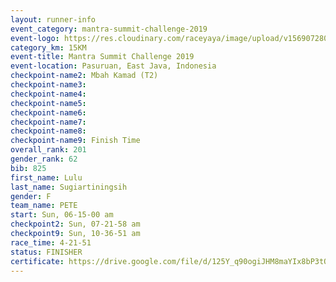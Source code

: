 ```yaml
---
layout: runner-info 
event_category: mantra-summit-challenge-2019 
event-logo: https://res.cloudinary.com/raceyaya/image/upload/v1569072809/logo/mantra-image_segrbx.jpg
category_km: 15KM 
event-title: Mantra Summit Challenge 2019 
event-location: Pasuruan, East Java, Indonesia 
checkpoint-name2: Mbah Kamad (T2) 
checkpoint-name3: 
checkpoint-name4: 
checkpoint-name5: 
checkpoint-name6: 
checkpoint-name7: 
checkpoint-name8: 
checkpoint-name9: Finish Time
overall_rank: 201
gender_rank: 62
bib: 825
first_name: Lulu
last_name: Sugiartiningsih
gender: F
team_name: PETE
start: Sun, 06-15-00 am
checkpoint2: Sun, 07-21-58 am
checkpoint9: Sun, 10-36-51 am
race_time: 4-21-51
status: FINISHER
certificate: https://drive.google.com/file/d/125Y_q90ogiJHM8maYIx8bP3tOiLeEgJT/view?usp=sharing
---
```

